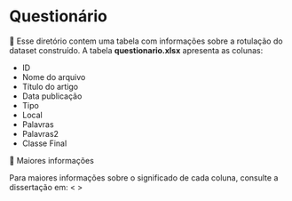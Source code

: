 # Questionário

📌 Esse diretório contem uma tabela com informações sobre a rotulação do dataset construído.
A tabela **questionario.xlsx** apresenta as colunas: 
<ul>
<li>ID</li>
<li>Nome do arquivo</li>	
<li>Título do artigo</li>	
<li>Data publicação</li>	
<li>Tipo</li>	
  <li>Local</li>	
  <li>Palavras</li>	
  <li>Palavras2</li>	
  <li>Classe Final</li>
</ul>


💬 Maiores informações

Para maiores informações sobre o significado de cada coluna, consulte a dissertação em: < >
